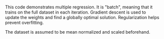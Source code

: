 This code demonstrates multiple regression.  It is "batch", meaning that
it trains on the full dataset in each iteration.  Gradient descent is
used to update the weights and find a globally optimal solution.
Regularization helps prevent overfitting.

The dataset is assumed to be mean normalized and scaled beforehand.
